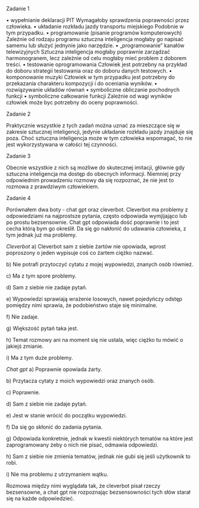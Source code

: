 Zadanie 1

• wypełnianie deklaracji PIT
Wymagałoby sprawdzenia poprawności przez człowieka.
• układanie rozkładu jazdy transportu miejskiego
Podobnie w tym przypadku.
• programowanie (pisanie programów komputerowych)
Zależnie od rodzaju programu sztuczna inteligencja mogłaby go napisać samemu lub służyć jednynie jako narzędzie.
• „programowanie” kanałów telewizyjnych
Sztuczna inteligencja mogłaby poprawnie zarządzać harmonogranem, lecz zależnie od celu mogłaby mieć problem z doborem treści.
• testowanie oprogramowania
Człowiek jest potrzebny na przykład do doboru strategii testowania oraz do doboru danych testowych.
• komponowanie muzyki
Człowiek w tym przypadku jest potrzebny do przekazania charakteru kompozycji i do oceniania wyników.
• rozwiązywanie układów równań
• symboliczne obliczanie pochodnych funkcji
• symboliczne całkowanie funkcji
Zależnie od wagi wyników człowiek może byc potrzebny do oceny poprawności.


Zadanie 2

Praktycznie wszystkie z tych zadań można uznać za mieszczące się w zakresie sztucznej inteligencji, jedynie układanie rozkładu jazdy
znajduje się poza. Choć sztuczna inteligencja może w tym człowieka wspomagać, to nie jest wykorzystywana w całości tej czynności.


Zadanie 3

Obecnie wszystkie z nich są możliwe do skutecznej imitacji, głównie gdy sztuczna inteligencja ma dostęp do obecnych informacji. Niemniej
przy odpowiednim prowadzeniu rozmowy da się rozpoznać, że nie jest to rozmowa z prawdziwym człowiekiem.

Zadanie 4

Porównałem dwa boty - chat gpt oraz cleverbot. Cleverbot ma problemy z odpowiedziami na najprostsze pytania, często odpowiada wymjijająco 
lub po prostu bezsensownie. Chat gpt odpowiada dość poprawnie i to jest cecha którą bym go określił. Da się go nakłonić do udawania człowieka,
z tym jednak już ma problemy.

*Cleverbot*
a) Cleverbot sam z siebie żartów nie opowiada, wprost poproszony o jeden wypisuje coś co żartem ciężko nazwać.

b) Nie potrafi przytoczyć cytatu z mojej wypowiedzi, znanych osób również.

c) Ma z tym spore problemy.

d) Sam z siebie nie zadaje pytań.

e) Wypowiedzi sprawiają wrażenie losowych, nawet pojedyńczy odstęp pomiędzy nimi sprawia, że podobieństwo staje się minimalne.

f) Nie zadaje.

g) Większość pytań taka jest.

h) Temat rozmowy ani na moment się nie ustala, więc ciężko tu mówić o jakiejś zmianie.

i) Ma z tym duże problemy.

*Chat gpt*
a) Poprawnie opowiada żarty.

b) Przytacza cytaty z moich wypowiedzi oraz znanych osób.

c) Poprawnie.

d) Sam z siebie nie zadaje pytań.

e) Jest w stanie wrócić do początku wypowiedzi.

f) Da się go skłonić do zadania pytania.

g) Odpowiada konkretnie, jednak w kwestii niektórych tematów na które jest zaprogramowany żeby o nich nie pisać, odmawia odpowiedzi.

h) Sam z siebie nie zmienia tematów, jednak nie gubi się jeśli użytkownik to robi.

i) Nie ma problemu z utrzymaniem wątku.


Rozmowa między nimi wyglądała tak, że cleverbot pisał rzeczy bezsensowne, a chat gpt nie rozpoznając bezsensowności tych słów starał się 
na każde odpowiedzieć.
